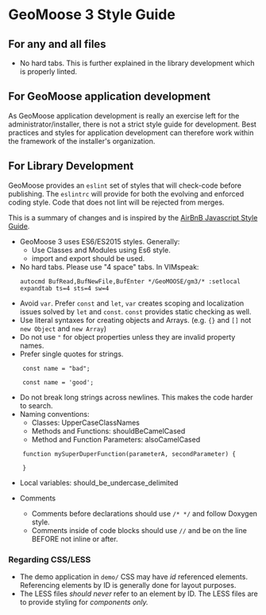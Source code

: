 # GeoMoose 3 Style Guide

## For any and all files

* No hard tabs. This is further explained in the library development which is properly linted.

## For GeoMoose application development

As GeoMoose application development is really an exercise left for the administrator/installer, 
there is not a strict style guide for development.  Best practices and styles for application 
development can therefore work within the framework of the installer's organization.

## For Library Development

GeoMoose provides an `eslint` set of styles that will check-code before publishing.
The `eslintrc` will provide for both the evolving and enforced coding style.  Code that does
not lint will be rejected from merges.

This is a summary of changes and is inspired by the [AirBnB Javascript Style Guide](https://github.com/airbnb/javascript).


* GeoMoose 3 uses ES6/ES2015 styles. Generally:
   * Use Classes and Modules using Es6 style.
   * import and export should be used.
* No hard tabs. Please use "4 space" tabs.  In VIMspeak:
    ```
    autocmd BufRead,BufNewFile,BufEnter */GeoMOOSE/gm3/* :setlocal expandtab ts=4 sts=4 sw=4
    ```
* Avoid `var`.  Prefer `const` and `let`, `var` creates scoping and localization issues solved by `let` and `const`.  `const` provides static checking as well.
* Use literal syntaxes for creating objects and Arrays.  (e.g. `{}` and `[]` not `new Object` and `new Array`)
* Do not use `"` for object properties unless they are invalid property names.
* Prefer single quotes for strings.
```
    const name = "bad";
   
    const name = 'good';
```
    
* Do not break long strings across newlines.  This makes the code harder to search.
* Naming conventions:
    * Classes: UpperCaseClassNames
	* Methods and Functions: shouldBeCamelCased
	* Method and Function Parameters:  alsoCamelCased 
```
    function mySuperDuperFunction(parameterA, secondParameter) {
      
    }
```
  * Local variables: should_be_undercase_delimited

* Comments
    * Comments before declarations should use `/* */` and follow Doxygen style.
    * Comments inside of code blocks should use `//` and be on the line BEFORE not inline or after.

### Regarding CSS/LESS

* The demo application in `demo/` CSS may have *id* referenced elements.  Referencing elements by ID is generally done for layout purposes.
* The LESS files *should never* refer to an element by ID.  The LESS files are to provide styling for *components only.*


